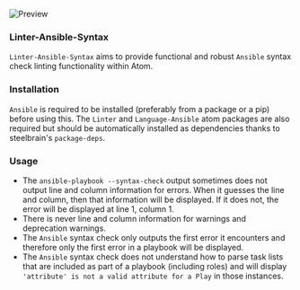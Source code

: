 ![Preview](https://raw.githubusercontent.com/mschuchard/linter-ansible-syntax/master/linter_ansible_syntax.png)

### Linter-Ansible-Syntax
`Linter-Ansible-Syntax` aims to provide functional and robust `Ansible` syntax check linting functionality within Atom.

### Installation
`Ansible` is required to be installed (preferably from a package or a pip) before using this. The `Linter` and `Language-Ansible` atom packages are also required but should be automatically installed as dependencies thanks to steelbrain's `package-deps`.

### Usage
- The `ansible-playbook --syntax-check` output sometimes does not output line and column information for errors. When it guesses the line and column, then that information will be displayed. If it does not, the error will be displayed at line 1, column 1.
- There is never line and column information for warnings and deprecation warnings.
- The `Ansible` syntax check only outputs the first error it encounters and therefore only the first error in a playbook will be displayed.
- The `Ansible` syntax check does not understand how to parse task lists that are included as part of a playbook (including roles) and will display `'attribute' is not a valid attribute for a Play` in those instances.
